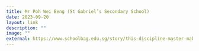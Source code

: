 ```yaml
---
title: Mr Poh Wei Beng (St Gabriel’s Secondary School)
date: 2023-09-20
layout: link
description: ""
image: ""
external: https://www.schoolbag.edu.sg/story/this-discipline-master-makes-connections-before-corrections
---
```

